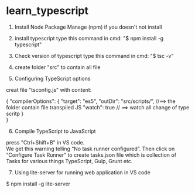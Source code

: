 # learn_typescript
1) Install Node Package Manage (npm) if you doesn't not install

2) install typescript
type this command in cmd: "$ npm install -g typescript"

3) Check version of typescript
type this command in cmd: "$ tsc -v"

4) create folder "src" to contain all file

5) Configuring TypeScript options

creat file "tsconfig.js" with content:

{
    "compilerOptions": {
        "target": "es5", 
        "outDir": "src/scripts/",   //==> the folder contain file transpiled JS
        "watch": true               // ==> watch all change of type scritp
    }    
}

6) Compile TypeScript to JavaScript

press "Ctrl+Shift+B" in VS code.  
We get this warning telling “No task runner configured”.
Then click on “Configure Task Runner” to create tasks.json file which is collection of Tasks for various things TypeScript, Gulp, Grunt etc.

7) Using lite-server for running web application in VS code

$ npm install -g lite-server